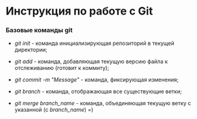 # Инструкция по работе с Git

### Базовые команды git

* *git init* - команда инициализирующая репозиторий в текущей директории;

* *git add* - команда, добавляющая текущую версию файла к отслеживанию (готовит к коммиту);

* *git commit -m "Message"* - команда, фиксирующая изменения; 

* *git branch* - команда,  отображающая все существующие ветки;


* *git merge branch_name* - команда, объединяющая текущую ветку с указанной (с *branch_name*) =)

